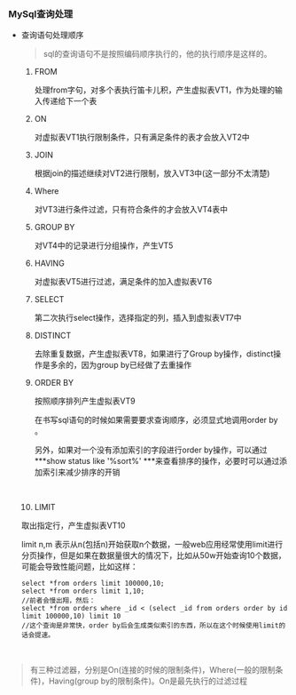 ### MySql查询处理

- 查询语句处理顺序

  > sql的查询语句不是按照编码顺序执行的，他的执行顺序是这样的。

  1. FROM

     处理from字句，对多个表执行笛卡儿积，产生虚拟表VT1，作为处理的输入传递给下一个表

  2. ON

     对虚拟表VT1执行限制条件，只有满足条件的表才会放入VT2中

  3. JOIN

     根据join的描述继续对VT2进行限制，放入VT3中(这一部分不太清楚)

  4. Where

     对VT3进行条件过滤，只有符合条件的才会放入VT4表中

  5. GROUP BY

     对VT4中的记录进行分组操作，产生VT5

  6. HAVING

     对虚拟表VT5进行过滤，满足条件的加入虚拟表VT6

  7. SELECT

     第二次执行select操作，选择指定的列，插入到虚拟表VT7中

  8. DISTINCT

     去除重复数据，产生虚拟表VT8，如果进行了Group by操作，distinct操作是多余的，因为group by已经做了去重操作

  9. ORDER BY

     按照顺序排列产生虚拟表VT9

     在书写sql语句的时候如果需要要求查询顺序，必须显式地调用order by 。

     另外，如果对一个没有添加索引的字段进行order by操作，可以通过 ***show status like '%sort%' ***来查看排序的操作，必要时可以通过添加索引来减少排序的开销

     ​

  10. LIMIT

     取出指定行，产生虚拟表VT10

     limit n,m 表示从n(包括n)开始获取n个数据，一般web应用经常使用limit进行分页操作，但是如果在数据量很大的情况下，比如从50w开始查询10个数据，可能会导致性能问题，比如这样：

     ```
     select *from orders limit 100000,10;
     select *from orders limit 1,10;
     //前者会慢出翔，然后：
     select *from orders where _id < (select _id from orders order by id limit 100000,10) limit 10
     //这个查询是非常快，order by后会生成类似索引的东西，所以在这个时候使用limit的话会提速。
     ```

     ​

> 有三种过滤器，分别是On(连接的时候的限制条件)，Where(一般的限制条件)，Having(group by的限制条件)。On是最先执行的过滤过程

